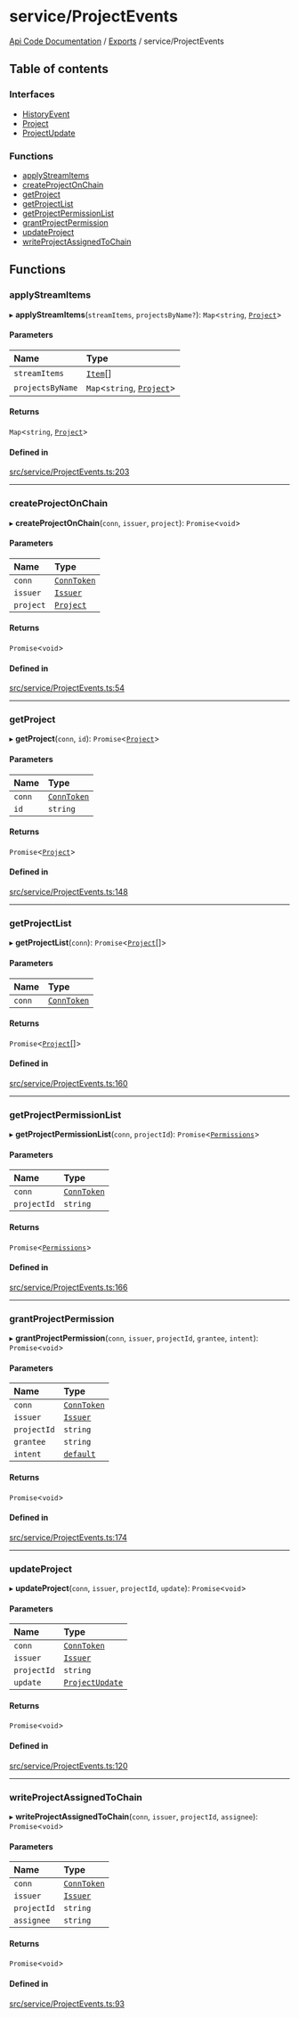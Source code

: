 # service/ProjectEvents
 
[Api Code Documentation](../README.md) / [Exports](../modules.md) / service/ProjectEvents

## Table of contents

### Interfaces

- [HistoryEvent](../interfaces/service_ProjectEvents.HistoryEvent.md)
- [Project](../interfaces/service_ProjectEvents.Project.md)
- [ProjectUpdate](../interfaces/service_ProjectEvents.ProjectUpdate.md)

### Functions

- [applyStreamItems](service_ProjectEvents.md#applystreamitems)
- [createProjectOnChain](service_ProjectEvents.md#createprojectonchain)
- [getProject](service_ProjectEvents.md#getproject)
- [getProjectList](service_ProjectEvents.md#getprojectlist)
- [getProjectPermissionList](service_ProjectEvents.md#getprojectpermissionlist)
- [grantProjectPermission](service_ProjectEvents.md#grantprojectpermission)
- [updateProject](service_ProjectEvents.md#updateproject)
- [writeProjectAssignedToChain](service_ProjectEvents.md#writeprojectassignedtochain)

## Functions

### applyStreamItems

▸ **applyStreamItems**(`streamItems`, `projectsByName?`): `Map`<`string`, [`Project`](../interfaces/service_ProjectEvents.Project.md)\>

#### Parameters

| Name | Type |
| :------ | :------ |
| `streamItems` | [`Item`](../interfaces/service_liststreamkeyitems.Item.md)[] |
| `projectsByName` | `Map`<`string`, [`Project`](../interfaces/service_ProjectEvents.Project.md)\> |

#### Returns

`Map`<`string`, [`Project`](../interfaces/service_ProjectEvents.Project.md)\>

#### Defined in

[src/service/ProjectEvents.ts:203](https://github.com/openkfw/TruBudget/blob/0804644/api/src/service/ProjectEvents.ts#L203)

___

### createProjectOnChain

▸ **createProjectOnChain**(`conn`, `issuer`, `project`): `Promise`<`void`\>

#### Parameters

| Name | Type |
| :------ | :------ |
| `conn` | [`ConnToken`](service_conn.md#conntoken) |
| `issuer` | [`Issuer`](../interfaces/service_issuer.Issuer.md) |
| `project` | [`Project`](../interfaces/service_ProjectEvents.Project.md) |

#### Returns

`Promise`<`void`\>

#### Defined in

[src/service/ProjectEvents.ts:54](https://github.com/openkfw/TruBudget/blob/0804644/api/src/service/ProjectEvents.ts#L54)

___

### getProject

▸ **getProject**(`conn`, `id`): `Promise`<[`Project`](../interfaces/service_ProjectEvents.Project.md)\>

#### Parameters

| Name | Type |
| :------ | :------ |
| `conn` | [`ConnToken`](service_conn.md#conntoken) |
| `id` | `string` |

#### Returns

`Promise`<[`Project`](../interfaces/service_ProjectEvents.Project.md)\>

#### Defined in

[src/service/ProjectEvents.ts:148](https://github.com/openkfw/TruBudget/blob/0804644/api/src/service/ProjectEvents.ts#L148)

___

### getProjectList

▸ **getProjectList**(`conn`): `Promise`<[`Project`](../interfaces/service_ProjectEvents.Project.md)[]\>

#### Parameters

| Name | Type |
| :------ | :------ |
| `conn` | [`ConnToken`](service_conn.md#conntoken) |

#### Returns

`Promise`<[`Project`](../interfaces/service_ProjectEvents.Project.md)[]\>

#### Defined in

[src/service/ProjectEvents.ts:160](https://github.com/openkfw/TruBudget/blob/0804644/api/src/service/ProjectEvents.ts#L160)

___

### getProjectPermissionList

▸ **getProjectPermissionList**(`conn`, `projectId`): `Promise`<[`Permissions`](authz_types.md#permissions)\>

#### Parameters

| Name | Type |
| :------ | :------ |
| `conn` | [`ConnToken`](service_conn.md#conntoken) |
| `projectId` | `string` |

#### Returns

`Promise`<[`Permissions`](authz_types.md#permissions)\>

#### Defined in

[src/service/ProjectEvents.ts:166](https://github.com/openkfw/TruBudget/blob/0804644/api/src/service/ProjectEvents.ts#L166)

___

### grantProjectPermission

▸ **grantProjectPermission**(`conn`, `issuer`, `projectId`, `grantee`, `intent`): `Promise`<`void`\>

#### Parameters

| Name | Type |
| :------ | :------ |
| `conn` | [`ConnToken`](service_conn.md#conntoken) |
| `issuer` | [`Issuer`](../interfaces/service_issuer.Issuer.md) |
| `projectId` | `string` |
| `grantee` | `string` |
| `intent` | [`default`](authz_intents.md#default) |

#### Returns

`Promise`<`void`\>

#### Defined in

[src/service/ProjectEvents.ts:174](https://github.com/openkfw/TruBudget/blob/0804644/api/src/service/ProjectEvents.ts#L174)

___

### updateProject

▸ **updateProject**(`conn`, `issuer`, `projectId`, `update`): `Promise`<`void`\>

#### Parameters

| Name | Type |
| :------ | :------ |
| `conn` | [`ConnToken`](service_conn.md#conntoken) |
| `issuer` | [`Issuer`](../interfaces/service_issuer.Issuer.md) |
| `projectId` | `string` |
| `update` | [`ProjectUpdate`](../interfaces/service_ProjectEvents.ProjectUpdate.md) |

#### Returns

`Promise`<`void`\>

#### Defined in

[src/service/ProjectEvents.ts:120](https://github.com/openkfw/TruBudget/blob/0804644/api/src/service/ProjectEvents.ts#L120)

___

### writeProjectAssignedToChain

▸ **writeProjectAssignedToChain**(`conn`, `issuer`, `projectId`, `assignee`): `Promise`<`void`\>

#### Parameters

| Name | Type |
| :------ | :------ |
| `conn` | [`ConnToken`](service_conn.md#conntoken) |
| `issuer` | [`Issuer`](../interfaces/service_issuer.Issuer.md) |
| `projectId` | `string` |
| `assignee` | `string` |

#### Returns

`Promise`<`void`\>

#### Defined in

[src/service/ProjectEvents.ts:93](https://github.com/openkfw/TruBudget/blob/0804644/api/src/service/ProjectEvents.ts#L93)
